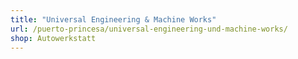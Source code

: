 ```yaml
---
title: "Universal Engineering & Machine Works"
url: /puerto-princesa/universal-engineering-und-machine-works/
shop: Autowerkstatt
---
```

